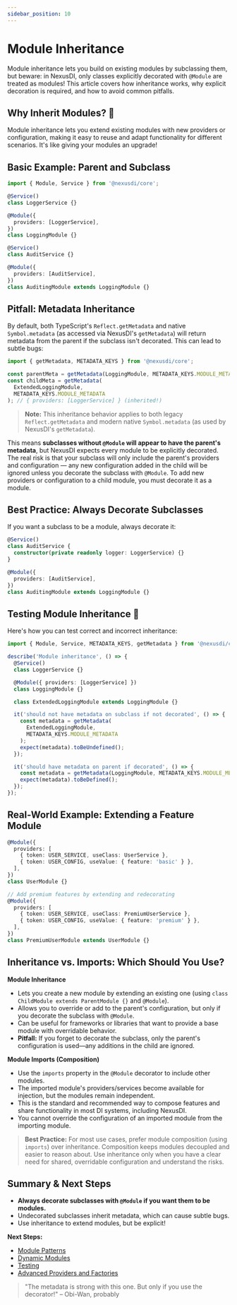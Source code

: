 ```yaml
---
sidebar_position: 10
---
```


# Module Inheritance

Module inheritance lets you build on existing modules by subclassing them, but beware: in NexusDI, only classes explicitly decorated with `@Module` are treated as modules! This article covers how inheritance works, why explicit decoration is required, and how to avoid common pitfalls.

## Why Inherit Modules? 🤖

Module inheritance lets you extend existing modules with new providers or configuration, making it easy to reuse and adapt functionality for different scenarios. It's like giving your modules an upgrade!

## Basic Example: Parent and Subclass

```typescript
import { Module, Service } from '@nexusdi/core';

@Service()
class LoggerService {}

@Module({
  providers: [LoggerService],
})
class LoggingModule {}

@Service()
class AuditService {}

@Module({
  providers: [AuditService],
})
class AuditingModule extends LoggingModule {}
```

## Pitfall: Metadata Inheritance

By default, both TypeScript's `Reflect.getMetadata` and native `Symbol.metadata` (as accessed via NexusDI's `getMetadata`) will return metadata from the parent if the subclass isn't decorated. This can lead to subtle bugs:

```typescript
import { getMetadata, METADATA_KEYS } from '@nexusdi/core';

const parentMeta = getMetadata(LoggingModule, METADATA_KEYS.MODULE_METADATA); // { providers: [LoggerService] }
const childMeta = getMetadata(
  ExtendedLoggingModule,
  METADATA_KEYS.MODULE_METADATA
); // { providers: [LoggerService] } (inherited!)
```

> **Note:** This inheritance behavior applies to both legacy `Reflect.getMetadata` and modern native `Symbol.metadata` (as used by NexusDI's `getMetadata`).

This means **subclasses without `@Module` will appear to have the parent's metadata**, but NexusDI expects every module to be explicitly decorated. The real risk is that your subclass will only include the parent's providers and configuration — any new configuration added in the child will be ignored unless you decorate the subclass with `@Module`. To add new providers or configuration to a child module, you must decorate it as a module.

## Best Practice: Always Decorate Subclasses

If you want a subclass to be a module, always decorate it:

```typescript
@Service()
class AuditService {
  constructor(private readonly logger: LoggerService) {}
}

@Module({
  providers: [AuditService],
})
class AuditingModule extends LoggingModule {}
```

## Testing Module Inheritance 🧪

Here's how you can test correct and incorrect inheritance:

```typescript
import { Module, Service, METADATA_KEYS, getMetadata } from '@nexusdi/core';

describe('Module inheritance', () => {
  @Service()
  class LoggerService {}

  @Module({ providers: [LoggerService] })
  class LoggingModule {}

  class ExtendedLoggingModule extends LoggingModule {}

  it('should not have metadata on subclass if not decorated', () => {
    const metadata = getMetadata(
      ExtendedLoggingModule,
      METADATA_KEYS.MODULE_METADATA
    );
    expect(metadata).toBeUndefined();
  });

  it('should have metadata on parent if decorated', () => {
    const metadata = getMetadata(LoggingModule, METADATA_KEYS.MODULE_METADATA);
    expect(metadata).toBeDefined();
  });
});
```

## Real-World Example: Extending a Feature Module

```typescript
@Module({
  providers: [
    { token: USER_SERVICE, useClass: UserService },
    { token: USER_CONFIG, useValue: { feature: 'basic' } },
  ],
})
class UserModule {}

// Add premium features by extending and redecorating
@Module({
  providers: [
    { token: USER_SERVICE, useClass: PremiumUserService },
    { token: USER_CONFIG, useValue: { feature: 'premium' } },
  ],
})
class PremiumUserModule extends UserModule {}
```

## Inheritance vs. Imports: Which Should You Use?

**Module Inheritance**

- Lets you create a new module by extending an existing one (using `class ChildModule extends ParentModule {}` and `@Module`).
- Allows you to override or add to the parent's configuration, but only if you decorate the subclass with `@Module`.
- Can be useful for frameworks or libraries that want to provide a base module with overridable behavior.
- **Pitfall:** If you forget to decorate the subclass, only the parent's configuration is used—any additions in the child are ignored.

**Module Imports (Composition)**

- Use the `imports` property in the `@Module` decorator to include other modules.
- The imported module's providers/services become available for injection, but the modules remain independent.
- This is the standard and recommended way to compose features and share functionality in most DI systems, including NexusDI.
- You cannot override the configuration of an imported module from the importing module.

> **Best Practice:**
> For most use cases, prefer module composition (using `imports`) over inheritance. Composition keeps modules decoupled and easier to reason about. Use inheritance only when you have a clear need for shared, overridable configuration and understand the risks.

## Summary & Next Steps

- **Always decorate subclasses with `@Module` if you want them to be modules.**
- Undecorated subclasses inherit metadata, which can cause subtle bugs.
- Use inheritance to extend modules, but be explicit!

**Next Steps:**

- [Module Patterns](../modules/module-patterns)
- [Dynamic Modules](../modules/dynamic-modules)
- [Testing](../testing.md)
- [Advanced Providers and Factories](./advanced-providers-and-factories.md)

> "The metadata is strong with this one. But only if you use the decorator!" – Obi-Wan, probably
